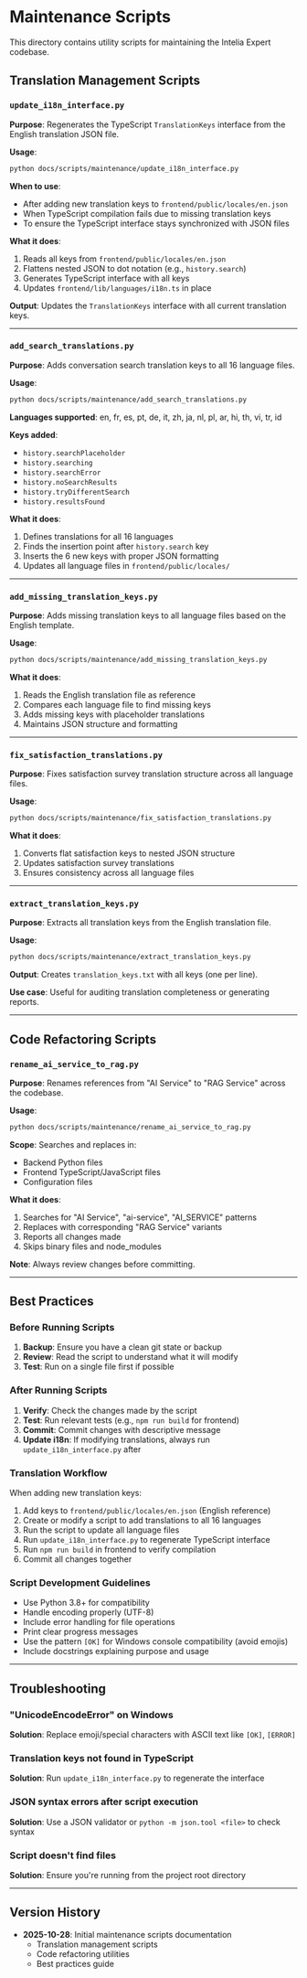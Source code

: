 # Maintenance Scripts

This directory contains utility scripts for maintaining the Intelia Expert codebase.

## Translation Management Scripts

### `update_i18n_interface.py`
**Purpose**: Regenerates the TypeScript `TranslationKeys` interface from the English translation JSON file.

**Usage**:
```bash
python docs/scripts/maintenance/update_i18n_interface.py
```

**When to use**:
- After adding new translation keys to `frontend/public/locales/en.json`
- When TypeScript compilation fails due to missing translation keys
- To ensure the TypeScript interface stays synchronized with JSON files

**What it does**:
1. Reads all keys from `frontend/public/locales/en.json`
2. Flattens nested JSON to dot notation (e.g., `history.search`)
3. Generates TypeScript interface with all keys
4. Updates `frontend/lib/languages/i18n.ts` in place

**Output**: Updates the `TranslationKeys` interface with all current translation keys.

---

### `add_search_translations.py`
**Purpose**: Adds conversation search translation keys to all 16 language files.

**Usage**:
```bash
python docs/scripts/maintenance/add_search_translations.py
```

**Languages supported**: en, fr, es, pt, de, it, zh, ja, nl, pl, ar, hi, th, vi, tr, id

**Keys added**:
- `history.searchPlaceholder`
- `history.searching`
- `history.searchError`
- `history.noSearchResults`
- `history.tryDifferentSearch`
- `history.resultsFound`

**What it does**:
1. Defines translations for all 16 languages
2. Finds the insertion point after `history.search` key
3. Inserts the 6 new keys with proper JSON formatting
4. Updates all language files in `frontend/public/locales/`

---

### `add_missing_translation_keys.py`
**Purpose**: Adds missing translation keys to all language files based on the English template.

**Usage**:
```bash
python docs/scripts/maintenance/add_missing_translation_keys.py
```

**What it does**:
1. Reads the English translation file as reference
2. Compares each language file to find missing keys
3. Adds missing keys with placeholder translations
4. Maintains JSON structure and formatting

---

### `fix_satisfaction_translations.py`
**Purpose**: Fixes satisfaction survey translation structure across all language files.

**Usage**:
```bash
python docs/scripts/maintenance/fix_satisfaction_translations.py
```

**What it does**:
1. Converts flat satisfaction keys to nested JSON structure
2. Updates satisfaction survey translations
3. Ensures consistency across all language files

---

### `extract_translation_keys.py`
**Purpose**: Extracts all translation keys from the English translation file.

**Usage**:
```bash
python docs/scripts/maintenance/extract_translation_keys.py
```

**Output**: Creates `translation_keys.txt` with all keys (one per line).

**Use case**: Useful for auditing translation completeness or generating reports.

---

## Code Refactoring Scripts

### `rename_ai_service_to_rag.py`
**Purpose**: Renames references from "AI Service" to "RAG Service" across the codebase.

**Usage**:
```bash
python docs/scripts/maintenance/rename_ai_service_to_rag.py
```

**Scope**: Searches and replaces in:
- Backend Python files
- Frontend TypeScript/JavaScript files
- Configuration files

**What it does**:
1. Searches for "AI Service", "ai-service", "AI_SERVICE" patterns
2. Replaces with corresponding "RAG Service" variants
3. Reports all changes made
4. Skips binary files and node_modules

**Note**: Always review changes before committing.

---

## Best Practices

### Before Running Scripts
1. **Backup**: Ensure you have a clean git state or backup
2. **Review**: Read the script to understand what it will modify
3. **Test**: Run on a single file first if possible

### After Running Scripts
1. **Verify**: Check the changes made by the script
2. **Test**: Run relevant tests (e.g., `npm run build` for frontend)
3. **Commit**: Commit changes with descriptive message
4. **Update i18n**: If modifying translations, always run `update_i18n_interface.py` after

### Translation Workflow
When adding new translation keys:

1. Add keys to `frontend/public/locales/en.json` (English reference)
2. Create or modify a script to add translations to all 16 languages
3. Run the script to update all language files
4. Run `update_i18n_interface.py` to regenerate TypeScript interface
5. Run `npm run build` in frontend to verify compilation
6. Commit all changes together

### Script Development Guidelines
- Use Python 3.8+ for compatibility
- Handle encoding properly (UTF-8)
- Include error handling for file operations
- Print clear progress messages
- Use the pattern `[OK]` for Windows console compatibility (avoid emojis)
- Include docstrings explaining purpose and usage

---

## Troubleshooting

### "UnicodeEncodeError" on Windows
**Solution**: Replace emoji/special characters with ASCII text like `[OK]`, `[ERROR]`

### Translation keys not found in TypeScript
**Solution**: Run `update_i18n_interface.py` to regenerate the interface

### JSON syntax errors after script execution
**Solution**: Use a JSON validator or `python -m json.tool <file>` to check syntax

### Script doesn't find files
**Solution**: Ensure you're running from the project root directory

---

## Version History

- **2025-10-28**: Initial maintenance scripts documentation
  - Translation management scripts
  - Code refactoring utilities
  - Best practices guide
